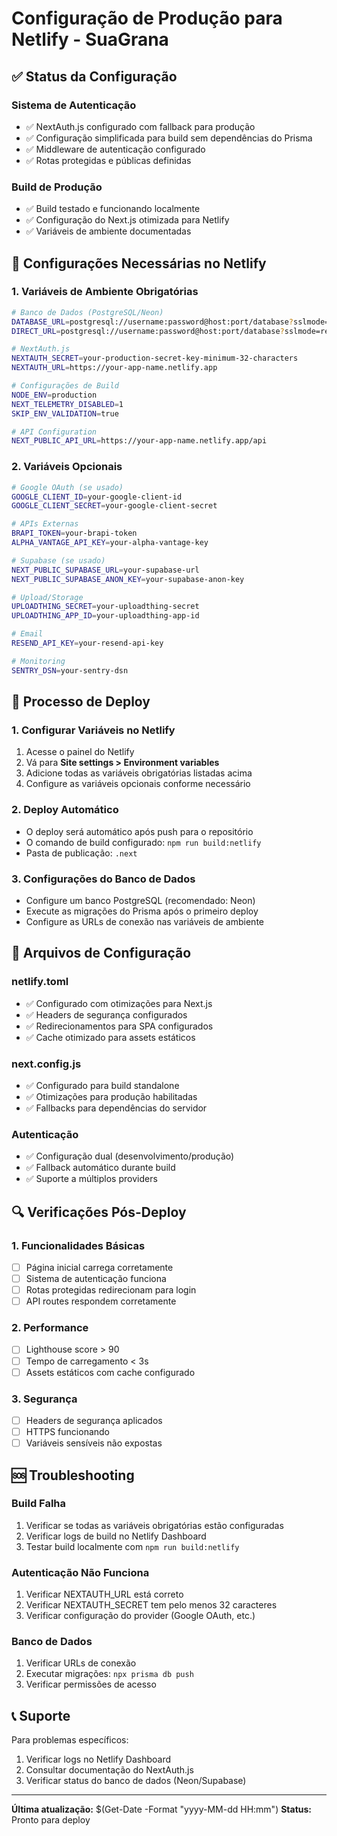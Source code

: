 # Configuração de Produção para Netlify - SuaGrana

## ✅ Status da Configuração

### Sistema de Autenticação
- ✅ NextAuth.js configurado com fallback para produção
- ✅ Configuração simplificada para build sem dependências do Prisma
- ✅ Middleware de autenticação configurado
- ✅ Rotas protegidas e públicas definidas

### Build de Produção
- ✅ Build testado e funcionando localmente
- ✅ Configuração do Next.js otimizada para Netlify
- ✅ Variáveis de ambiente documentadas

## 🔧 Configurações Necessárias no Netlify

### 1. Variáveis de Ambiente Obrigatórias

```bash
# Banco de Dados (PostgreSQL/Neon)
DATABASE_URL=postgresql://username:password@host:port/database?sslmode=require
DIRECT_URL=postgresql://username:password@host:port/database?sslmode=require

# NextAuth.js
NEXTAUTH_SECRET=your-production-secret-key-minimum-32-characters
NEXTAUTH_URL=https://your-app-name.netlify.app

# Configurações de Build
NODE_ENV=production
NEXT_TELEMETRY_DISABLED=1
SKIP_ENV_VALIDATION=true

# API Configuration
NEXT_PUBLIC_API_URL=https://your-app-name.netlify.app/api
```

### 2. Variáveis Opcionais

```bash
# Google OAuth (se usado)
GOOGLE_CLIENT_ID=your-google-client-id
GOOGLE_CLIENT_SECRET=your-google-client-secret

# APIs Externas
BRAPI_TOKEN=your-brapi-token
ALPHA_VANTAGE_API_KEY=your-alpha-vantage-key

# Supabase (se usado)
NEXT_PUBLIC_SUPABASE_URL=your-supabase-url
NEXT_PUBLIC_SUPABASE_ANON_KEY=your-supabase-anon-key

# Upload/Storage
UPLOADTHING_SECRET=your-uploadthing-secret
UPLOADTHING_APP_ID=your-uploadthing-app-id

# Email
RESEND_API_KEY=your-resend-api-key

# Monitoring
SENTRY_DSN=your-sentry-dsn
```

## 🚀 Processo de Deploy

### 1. Configurar Variáveis no Netlify
1. Acesse o painel do Netlify
2. Vá para **Site settings > Environment variables**
3. Adicione todas as variáveis obrigatórias listadas acima
4. Configure as variáveis opcionais conforme necessário

### 2. Deploy Automático
- O deploy será automático após push para o repositório
- O comando de build configurado: `npm run build:netlify`
- Pasta de publicação: `.next`

### 3. Configurações do Banco de Dados
- Configure um banco PostgreSQL (recomendado: Neon)
- Execute as migrações do Prisma após o primeiro deploy
- Configure as URLs de conexão nas variáveis de ambiente

## 📁 Arquivos de Configuração

### netlify.toml
- ✅ Configurado com otimizações para Next.js
- ✅ Headers de segurança configurados
- ✅ Redirecionamentos para SPA configurados
- ✅ Cache otimizado para assets estáticos

### next.config.js
- ✅ Configurado para build standalone
- ✅ Otimizações para produção habilitadas
- ✅ Fallbacks para dependências do servidor

### Autenticação
- ✅ Configuração dual (desenvolvimento/produção)
- ✅ Fallback automático durante build
- ✅ Suporte a múltiplos providers

## 🔍 Verificações Pós-Deploy

### 1. Funcionalidades Básicas
- [ ] Página inicial carrega corretamente
- [ ] Sistema de autenticação funciona
- [ ] Rotas protegidas redirecionam para login
- [ ] API routes respondem corretamente

### 2. Performance
- [ ] Lighthouse score > 90
- [ ] Tempo de carregamento < 3s
- [ ] Assets estáticos com cache configurado

### 3. Segurança
- [ ] Headers de segurança aplicados
- [ ] HTTPS funcionando
- [ ] Variáveis sensíveis não expostas

## 🆘 Troubleshooting

### Build Falha
1. Verificar se todas as variáveis obrigatórias estão configuradas
2. Verificar logs de build no Netlify Dashboard
3. Testar build localmente com `npm run build:netlify`

### Autenticação Não Funciona
1. Verificar NEXTAUTH_URL está correto
2. Verificar NEXTAUTH_SECRET tem pelo menos 32 caracteres
3. Verificar configuração do provider (Google OAuth, etc.)

### Banco de Dados
1. Verificar URLs de conexão
2. Executar migrações: `npx prisma db push`
3. Verificar permissões de acesso

## 📞 Suporte

Para problemas específicos:
1. Verificar logs no Netlify Dashboard
2. Consultar documentação do NextAuth.js
3. Verificar status do banco de dados (Neon/Supabase)

---

**Última atualização:** $(Get-Date -Format "yyyy-MM-dd HH:mm")
**Status:** Pronto para deploy